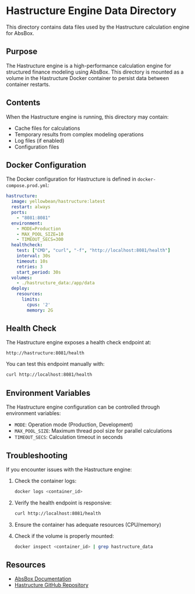 # Hastructure Engine Data Directory

This directory contains data files used by the Hastructure calculation engine for AbsBox.

## Purpose

The Hastructure engine is a high-performance calculation engine for structured finance modeling using AbsBox. This directory is mounted as a volume in the Hastructure Docker container to persist data between container restarts.

## Contents

When the Hastructure engine is running, this directory may contain:

- Cache files for calculations
- Temporary results from complex modeling operations
- Log files (if enabled)
- Configuration files

## Docker Configuration

The Docker configuration for Hastructure is defined in `docker-compose.prod.yml`:

```yaml
hastructure:
  image: yellowbean/hastructure:latest
  restart: always
  ports:
    - "8081:8081"
  environment:
    - MODE=Production
    - MAX_POOL_SIZE=10
    - TIMEOUT_SECS=300
  healthcheck:
    test: ["CMD", "curl", "-f", "http://localhost:8081/health"]
    interval: 30s
    timeout: 10s
    retries: 3
    start_period: 30s
  volumes:
    - ./hastructure_data:/app/data
  deploy:
    resources:
      limits:
        cpus: '2'
        memory: 2G
```

## Health Check

The Hastructure engine exposes a health check endpoint at:

```
http://hastructure:8081/health
```

You can test this endpoint manually with:

```bash
curl http://localhost:8081/health
```

## Environment Variables

The Hastructure engine configuration can be controlled through environment variables:

- `MODE`: Operation mode (Production, Development)
- `MAX_POOL_SIZE`: Maximum thread pool size for parallel calculations
- `TIMEOUT_SECS`: Calculation timeout in seconds

## Troubleshooting

If you encounter issues with the Hastructure engine:

1. Check the container logs:
   ```bash
   docker logs <container_id>
   ```

2. Verify the health endpoint is responsive:
   ```bash
   curl http://localhost:8081/health
   ```

3. Ensure the container has adequate resources (CPU/memory)

4. Check if the volume is properly mounted:
   ```bash
   docker inspect <container_id> | grep hastructure_data
   ```

## Resources

- [AbsBox Documentation](https://absbox-doc.readthedocs.io/en/latest/)
- [Hastructure GitHub Repository](https://github.com/yellowbean/hastructure)
